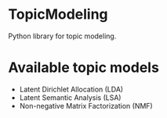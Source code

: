 # TopicModeling

Python library for topic modeling.

# Available topic models

- Latent Dirichlet Allocation (LDA)
- Latent Semantic Analysis (LSA)
- Non-negative Matrix Factorization (NMF)
